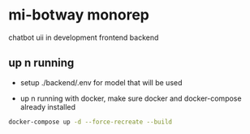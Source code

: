 # mi-botway monorep
chatbot uii in development frontend backend

## up n running

- setup ./backend/.env for model that will be used

- up n running with docker, make sure docker and docker-compose already installed
```bash
docker-compose up -d --force-recreate --build
```

